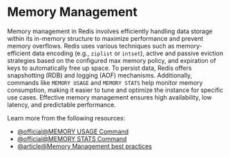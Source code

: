 # Memory Management

Memory management in Redis involves efficiently handling data storage within its in-memory structure to maximize performance and prevent memory overflows. Redis uses various techniques such as memory-efficient data encoding (e.g., `ziplist` or `intset`), active and passive eviction strategies based on the configured max memory policy, and expiration of keys to automatically free up space. To persist data, Redis offers snapshotting (RDB) and logging (AOF) mechanisms. Additionally, commands like `MEMORY USAGE` and `MEMORY STATS` help monitor memory consumption, making it easier to tune and optimize the instance for specific use cases. Effective memory management ensures high availability, low latency, and predictable performance.

Learn more from the following resources:

- [@official@MEMORY USAGE Command](https://redis.io/docs/latest/commands/memory-usage/)
- [@official@MEMORY STATS Command](https://redis.io/docs/latest/commands/memory-stats/)
- [@article@Memory Management best practices](https://cloud.google.com/memorystore/docs/redis/memory-management-best-practices)
